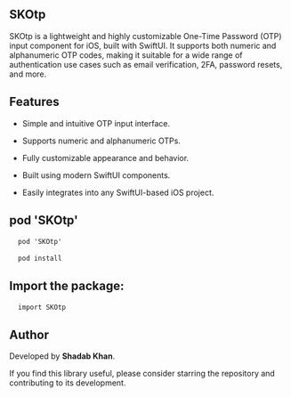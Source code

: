 ## **SKOtp**

SKOtp is a lightweight and highly customizable One-Time Password (OTP) input component for iOS, built with SwiftUI. It supports both numeric and alphanumeric OTP codes, making it suitable for a wide range of authentication use cases such as email verification, 2FA, password resets, and more.

## **Features**

- Simple and intuitive OTP input interface.

- Supports numeric and alphanumeric OTPs.

- Fully customizable appearance and behavior.

- Built using modern SwiftUI components.

- Easily integrates into any SwiftUI-based iOS project.

## **pod 'SKOtp'**

<pre> <code> pod 'SKOtp' </code> </pre>

 <pre> <code> pod install </code> </pre>

## Import the package:

<pre> <code> import SKOtp </code> </pre>

## **Author**

Developed by **Shadab Khan**.

If you find this library useful, please consider starring the repository and contributing to its development.

